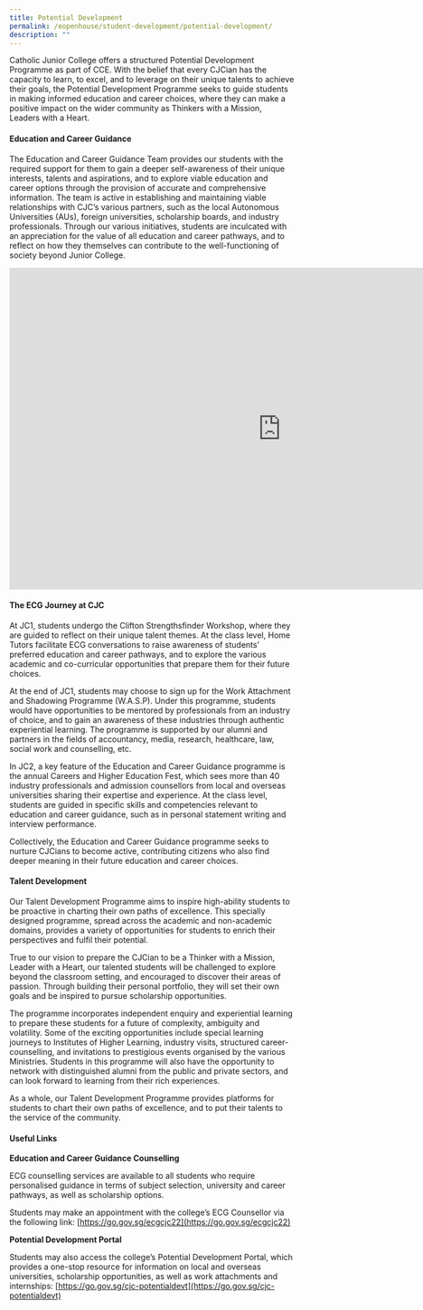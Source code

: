 ```yaml
---
title: Potential Development
permalink: /eopenhouse/student-development/potential-development/
description: ""
---
```

Catholic Junior College offers a structured Potential Development Programme as part of CCE. With the belief that every CJCian has the capacity to learn, to excel, and to leverage on their unique talents to achieve their goals, the Potential Development Programme seeks to guide students in making informed education and career choices, where they can make a positive impact on the wider community as Thinkers with a Mission, Leaders with a Heart.

#### **Education and Career Guidance**

The Education and Career Guidance Team provides our students with the required support for them to gain a deeper self-awareness of their unique interests, talents and aspirations, and to explore viable education and career options through the provision of accurate and comprehensive information. The team is active in establishing and maintaining viable relationships with CJC’s various partners, such as the local Autonomous Universities (AUs), foreign universities, scholarship boards, and industry professionals. Through our various initiatives, students are inculcated with an appreciation for the value of all education and career pathways, and to reflect on how they themselves can contribute to the well-functioning of society beyond Junior College.

<iframe src="https://docs.google.com/presentation/d/e/2PACX-1vTeaKKkpWEk3vqCobJIkuVCmvQEHZ__U0cMi7utslc_j1OR4FJQOGQgBnUgOz7QwsZjNtVul_wl1pdb/embed?start=false&amp;loop=false&amp;delayms=3000" frameborder="0" width="960" height="569" allowfullscreen="true"></iframe>

#### **The ECG Journey at CJC**

At JC1, students undergo the Clifton Strengthsfinder Workshop, where they are guided to reflect on their unique talent themes. At the class level, Home Tutors facilitate ECG conversations to raise awareness of students’ preferred education and career pathways, and to explore the various academic and co-curricular opportunities that prepare them for their future choices.  

  

At the end of JC1, students may choose to sign up for the Work Attachment and Shadowing Programme (W.A.S.P). Under this programme, students would have opportunities to be mentored by professionals from an industry of choice, and to gain an awareness of these industries through authentic experiential learning. The programme is supported by our alumni and partners in the fields of accountancy, media, research, healthcare, law, social work and counselling, etc.

  

In JC2, a key feature of the Education and Career Guidance programme is the annual Careers and Higher Education Fest, which sees more than 40 industry professionals and admission counsellors from local and overseas universities sharing their expertise and experience. At the class level, students are guided in specific skills and competencies relevant to education and career guidance, such as in personal statement writing and interview performance.

  

Collectively, the Education and Career Guidance programme seeks to nurture CJCians to become active, contributing citizens who also find deeper meaning in their future education and career choices.

#### **Talent Development**

Our Talent Development Programme aims to inspire high-ability students to be proactive in charting their own paths of excellence. This specially designed programme, spread across the academic and non-academic domains, provides a variety of opportunities for students to enrich their perspectives and fulfil their potential.  

  

True to our vision to prepare the CJCian to be a Thinker with a Mission, Leader with a Heart, our talented students will be challenged to explore beyond the classroom setting, and encouraged to discover their areas of passion. Through building their personal portfolio, they will set their own goals and be inspired to pursue scholarship opportunities.

  

The programme incorporates independent enquiry and experiential learning to prepare these students for a future of complexity, ambiguity and volatility. Some of the exciting opportunities include special learning journeys to Institutes of Higher Learning, industry visits, structured career-counselling, and invitations to prestigious events organised by the various Ministries. Students in this programme will also have the opportunity to network with distinguished alumni from the public and private sectors, and can look forward to learning from their rich experiences.

  

As a whole, our Talent Development Programme provides platforms for students to chart their own paths of excellence, and to put their talents to the service of the community.

#### **Useful Links**

**Education and Career Guidance Counselling**

ECG counselling services are available to all students who require personalised guidance in terms of subject selection, university and career pathways, as well as scholarship options.

  

Students may make an appointment with the college’s ECG Counsellor via the following link:&nbsp;[https://go.gov.sg/ecgcjc22](https://go.gov.sg/ecgcjc22)


**Potential Development Portal**

Students may also access the college’s Potential Development Portal, which provides a one-stop resource for information on local and overseas universities, scholarship opportunities, as well as work attachments and internships:&nbsp;[https://go.gov.sg/cjc-potentialdevt](https://go.gov.sg/cjc-potentialdevt)